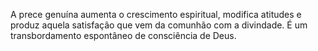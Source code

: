 ﻿A prece genuína aumenta o crescimento espiritual, modifica atitudes e produz aquela satisfação que vem da comunhão com a divindade. É um transbordamento espontâneo de consciência de Deus.